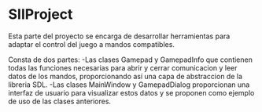 # SIIProject

Esta parte del proyecto se encarga de desarrollar herramientas para adaptar el control del juego a mandos compatibles.

Consta de dos partes:
  -Las clases Gamepad y GamepadInfo que contienen todas las funciones necesarias para abrir y cerrar comunicacion y leer datos de los mandos, proporcionando así una capa de abstraccion de la libreria SDL.
  -Las clases MainWindow y GamepadDialog proporcionan una interfaz de usuario para visualizar estos datos y se proponen como ejemplo de uso de las clases anteriores.
  
  
